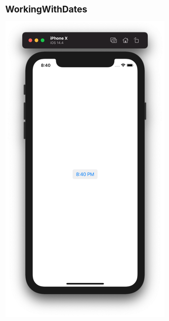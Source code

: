 # WorkingWithDates

![](https://github.com/ram4ik/WorkingWithDates/blob/master/WorkingWithDates/Assets.xcassets/Screenshot%202021-04-24%20at%2020.40.50.imageset/Screenshot%202021-04-24%20at%2020.40.50.png)

